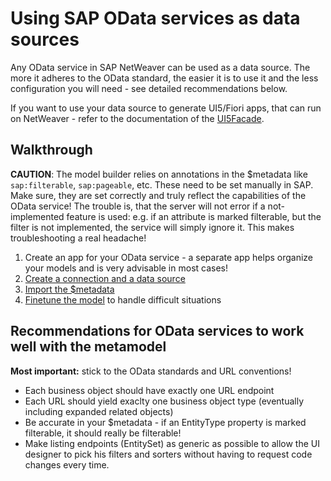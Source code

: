 # Using SAP OData services as data sources

Any OData service in SAP NetWeaver can be used as a data source. The more it adheres to the OData standard, the easier it is to use it and the less configuration you will need - see detailed recommendations below.

If you want to use your data source to generate UI5/Fiori apps, that can run on NetWeaver - refer to the documentation of the [UI5Facade](https://github.com/exface/UI5Facade/blob/master/Docs/index.md).

## Walkthrough

**CAUTION**: The model builder relies on annotations in the $metadata like `sap:filterable`, `sap:pageable`, etc. These need to be set manually in SAP. Make sure, they are set correctly and truly reflect the capabilities of the OData service! The trouble is, that the server will not error if a not-implemented feature is used: e.g. if an attribute is marked filterable, but the filter is not implemented, the service will simply ignore it. This makes troubleshooting a real headache!

1. Create an app for your OData service - a separate app helps organize your models and is very advisable in most cases!
2. [Create a connection and a data source](setting_up_an_oData_data_source.md)
3. [Import the $metadata](generate_metamodel_from_odata.md) 
4. [Finetune the model](metamodel_finetuning.md) to handle difficult situations

## Recommendations for OData services to work well with the metamodel

**Most important:** stick to the OData standards and URL conventions!

- Each business object should have exactly one URL endpoint 
- Each URL should yield exaclty one business object type (eventually including expanded related objects)
- Be accurate in your $metadata - if an EntityType property is marked filterable, it should really be filterable!
- Make listing endpoints (EntitySet) as generic as possible to allow the UI designer to pick his filters and sorters without having to request code changes every time.